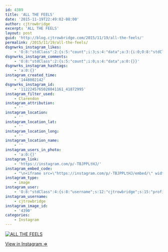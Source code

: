 ```yaml
---
id: 4389
title: 'ALL THE FEELS'
date: '2015-11-19T22:49:02-08:00'
author: cjtrowbridge
excerpt: 'ALL THE FEELS'
layout: post
guid: 'http://blog.cjtrowbridge.com/2015/11/19/all-the-feels/'
permalink: /2015/11/19/all-the-feels/
dsgnwrks_instagram_likes:
    - 'O:8:"stdClass":2:{s:5:"count";i:3;s:4:"data";a:3:{i:0;O:8:"stdClass":4:{s:8:"username";s:15:"charlesmeglasso";s:15:"profile_picture";s:109:"https://scontent.cdninstagram.com/hphotos-xpa1/t51.2885-19/s150x150/12142658_1064177866950345_734246099_a.jpg";s:2:"id";s:8:"16580528";s:9:"full_name";s:17:"Charles meglasson";}i:1;O:8:"stdClass":4:{s:8:"username";s:13:"serphos_photo";s:15:"profile_picture";s:109:"https://scontent.cdninstagram.com/hphotos-xfp1/t51.2885-19/s150x150/11910360_749259101850818_1384875259_a.jpg";s:2:"id";s:9:"780193555";s:9:"full_name";s:17:"Gabriel Rodriguez";}i:2;O:8:"stdClass":4:{s:8:"username";s:10:"raeb_adnap";s:15:"profile_picture";s:110:"https://scontent.cdninstagram.com/hphotos-xpf1/t51.2885-19/s150x150/11910367_1089583681073071_1034664623_a.jpg";s:2:"id";s:9:"144414982";s:9:"full_name";s:14:"Isaiah Sauceda";}}}'
dsgnwrks_instagram_comments:
    - 'O:8:"stdClass":2:{s:5:"count";i:0;s:4:"data";a:0:{}}'
dsgnwrks_instagram_hashtags:
    - 'a:0:{}'
instagram_created_time:
    - '1448002142'
dsgnwrks_instagram_id:
    - '1122245765028041161_41872995'
instagram_filter_used:
    - Clarendon
instagram_attribution:
    - ''
instagram_location:
    - ''
instagram_location_lat:
    - ''
instagram_location_long:
    - ''
instagram_location_name:
    - ''
instagram_users_in_photo:
    - 'a:0:{}'
instagram_link:
    - 'https://instagram.com/p/-TBJPPLtHJ/'
instagram_embed_code:
    - "\n<iframe src=\"https://instagram.com/p/-TBJPPLtHJ/embed/\" width=\"612\" height=\"710\" frameborder=\"0\" scrolling=\"no\" allowtransparency=\"true\" class=\"insta-image-embed\"></iframe>\n"
instagram_type:
    - image
instagram_user:
    - 'O:8:"stdClass":4:{s:8:"username";s:12:"cjtrowbridge";s:15:"profile_picture";s:109:"https://scontent.cdninstagram.com/hphotos-xat1/t51.2885-19/s150x150/12081186_1759494767611229_280555941_a.jpg";s:2:"id";s:8:"41872995";s:9:"full_name";s:13:"CJ Trowbridge";}'
instagram_username:
    - cjtrowbridge
instagram_image_id:
    - '4390'
categories:
    - Instagram
---
```


[![ALL THE FEELS](https://blog.cjtrowbridge.com/wp-content/uploads/2015/11/1448002142-1-1.jpg)](https://instagram.com/p/-TBJPPLtHJ/)

[View in Instagram ⇒](https://instagram.com/p/-TBJPPLtHJ/)